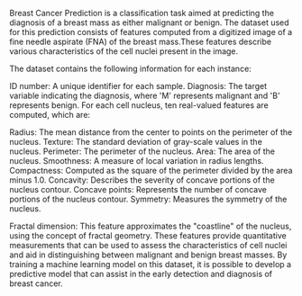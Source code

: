 Breast Cancer Prediction is a classification task aimed at predicting the diagnosis of a breast mass as either malignant or benign. The dataset used for this prediction consists of features computed from a digitized image of a fine needle aspirate (FNA) of the breast mass.These features describe various characteristics of the cell nuclei present in the image.

The dataset contains the following information for each instance:

ID number: A unique identifier for each sample.
Diagnosis: The target variable indicating the diagnosis, where 'M' represents malignant and 'B' represents benign.
For each cell nucleus, ten real-valued features are computed, which are:

Radius: The mean distance from the center to points on the perimeter of the nucleus.
Texture: The standard deviation of gray-scale values in the nucleus.
Perimeter: The perimeter of the nucleus.
Area: The area of the nucleus.
Smoothness: A measure of local variation in radius lengths.
Compactness: Computed as the square of the perimeter divided by the area minus 1.0.
Concavity: Describes the severity of concave portions of the nucleus contour.
Concave points: Represents the number of concave portions of the nucleus contour.
Symmetry: Measures the symmetry of the nucleus.

Fractal dimension: This feature approximates the "coastline" of the nucleus, using the concept of fractal geometry.
These features provide quantitative measurements that can be used to assess the characteristics of cell nuclei and aid in distinguishing between malignant and benign breast masses. By training a machine learning model on this dataset, it is possible to develop a predictive model that can assist in the early detection and diagnosis of breast cancer.